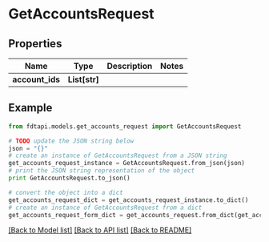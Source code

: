 # GetAccountsRequest


## Properties
Name | Type | Description | Notes
------------ | ------------- | ------------- | -------------
**account_ids** | **List[str]** |  | 

## Example

```python
from fdtapi.models.get_accounts_request import GetAccountsRequest

# TODO update the JSON string below
json = "{}"
# create an instance of GetAccountsRequest from a JSON string
get_accounts_request_instance = GetAccountsRequest.from_json(json)
# print the JSON string representation of the object
print GetAccountsRequest.to_json()

# convert the object into a dict
get_accounts_request_dict = get_accounts_request_instance.to_dict()
# create an instance of GetAccountsRequest from a dict
get_accounts_request_form_dict = get_accounts_request.from_dict(get_accounts_request_dict)
```
[[Back to Model list]](../README.md#documentation-for-models) [[Back to API list]](../README.md#documentation-for-api-endpoints) [[Back to README]](../README.md)


